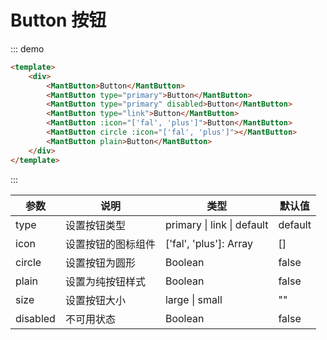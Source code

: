 # Button 按钮

::: demo
```html
<template>
    <div>
        <MantButton>Button</MantButton>
        <MantButton type="primary">Button</MantButton>
        <MantButton type="primary" disabled>Button</MantButton>
        <MantButton type="link">Button</MantButton>
        <MantButton :icon="['fal', 'plus']">Button</MantButton>
        <MantButton circle :icon="['fal', 'plus']"></MantButton>
        <MantButton plain>Button</MantButton>
    </div>
</template>
```
:::

|参数|说明|类型|默认值|
|-|-|-|-|
|type|设置按钮类型|primary \| link \| default|default|
|icon|设置按钮的图标组件|['fal', 'plus']: Array|[]|
|circle|设置按钮为圆形|Boolean|false|
|plain|设置为纯按钮样式|Boolean|false|
|size|设置按钮大小|large \| small|""|
|disabled|不可用状态|Boolean|false|